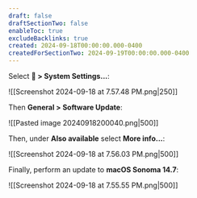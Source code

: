 ```yaml
---
draft: false
draftSectionTwo: false
enableToc: true
excludeBacklinks: true
created: 2024-09-18T00:00:00.000-0400
createdForSectionTwo: 2024-09-19T00:00:00.000-0400
---
```


Select ** > System Settings...**:

![[Screenshot 2024-09-18 at 7.57.48 PM.png|250]]

Then **General > Software Update**:

![[Pasted image 20240918200040.png|500]]

Then, under **Also available** select **More info...**:

![[Screenshot 2024-09-18 at 7.56.03 PM.png|500]]

Finally, perform an update to **macOS Sonoma 14.7**:

![[Screenshot 2024-09-18 at 7.55.55 PM.png|500]]
